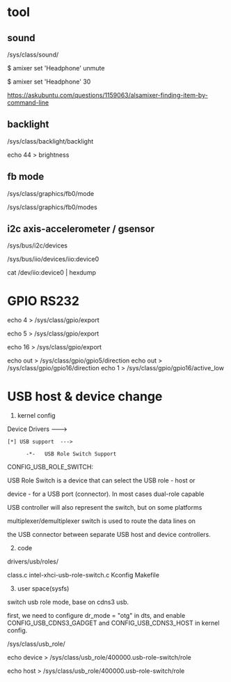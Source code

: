 # tool

## sound
/sys/class/sound/

$ amixer set 'Headphone' unmute

$ amixer set 'Headphone' 30

https://askubuntu.com/questions/1159063/alsamixer-finding-item-by-command-line

## backlight
/sys/class/backlight/backlight

echo 44 > brightness

## fb mode
/sys/class/graphics/fb0/mode

/sys/class/graphics/fb0/modes

## i2c axis-accelerometer / gsensor

/sys/bus/i2c/devices

/sys/bus/iio/devices/iio:device0

cat /dev/iio:device0 | hexdump

# GPIO RS232

echo 4 > /sys/class/gpio/export

echo 5 > /sys/class/gpio/export

echo 16 > /sys/class/gpio/export

echo out > /sys/class/gpio/gpio5/direction
echo out > /sys/class/gpio/gpio16/direction
echo 1 > /sys/class/gpio/gpio16/active_low

# USB host & device change
1. kernel config

Device Drivers  --->

    [*] USB support  --->

          -*-   USB Role Switch Support

CONFIG_USB_ROLE_SWITCH: 

USB Role Switch is a device that can select the USB role - host or        

device - for a USB port (connector). In most cases dual-role capable    

USB controller will also represent the switch, but on some platforms   

multiplexer/demultiplexer switch is used to route the data lines on    

the USB connector between separate USB host and device controllers.

2. code

drivers/usb/roles/

class.c  intel-xhci-usb-role-switch.c  Kconfig  Makefile

3. user space(sysfs)

switch usb role mode, base on cdns3 usb.

first, we need to configure dr_mode = "otg" in dts, and enable CONFIG_USB_CDNS3_GADGET and CONFIG_USB_CDNS3_HOST in kernel config.

/sys/class/usb_role/

echo device > /sys/class/usb_role/400000.usb-role-switch/role

echo host > /sys/class/usb_role/400000.usb-role-switch/role
